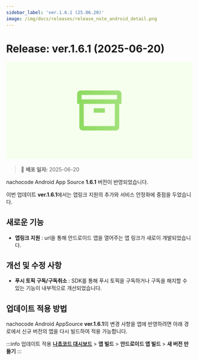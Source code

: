 ```yaml
---
sidebar_label: 'ver.1.6.1 (25.06.20)'
image: /img/docs/releases/release_note_android_detail.png
---
```


# Release: ver.1.6.1 (2025-06-20)

![android_detail](../../../../../static/img/docs/releases/release_note_android_detail.png)

> 🔔 **배포 일자:** 2025-06-20

nachocode Android App Source **1.6.1** 버전이 반영되었습니다.

이번 업데이트 **ver.1.6.1**에서는 앱링크 지원의 추가와 서비스 안정화에 중점을 두었습니다.

## 새로운 기능

- **앱링크 지원** : url을 통해 안드로이드 앱을 열어주는 앱 링크가 새로이 개발되었습니다.

## 개선 및 수정 사항

- **푸시 토픽 구독/구독취소** : SDK를 통해 푸시 토픽을 구독하거나 구독을 해지할 수 있는 기능이 내부적으로 개선되었습니다.

## 업데이트 적용 방법

nachocode Android AppSource **ver.1.6.1**의 변경 사항을 앱에 반영하려면 아래 경로에서 신규 버전의 앱을 다시 빌드하여 적용 가능합니다.

:::info 업데이트 적용
[**나쵸코드 대시보드**](https://nachocode.io/?utm_source=docs&utm_medium=documentation&utm_campaign=devguide) > **앱 빌드** > **안드로이드 앱 빌드** > **새 버전 만들기**
:::
